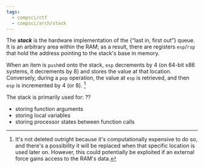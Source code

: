 ```yaml
---
tags:
  - compsci/ctf
  - compsci/arch/stack
---
```

The ***stack*** is the hardware implementation of the {“last in, first out”} queue. It is an arbitrary area within the RAM; as a result, there are registers `esp`/`rsp` that hold the address pointing to the stack's base in memory.

When an item is `push`ed onto the stack, `esp` decrements by 4 (on 64-bit x86 systems, it decrements by 8) and stores the value at that location. Conversely, during a `pop` operation, the value at `esp` is retrieved, and then `esp` is incremented by 4 (or 8). [^1]

The stack is primarily used for:
??
- storing function arguments
- storing local variables
- storing processor states between function calls

[^1]: It's not deleted outright because it's computationally expensive to do so, and there's a possibility it will be replaced when that specific location is used later on. However, this could potentially be exploited if an external force gains access to the RAM's data.